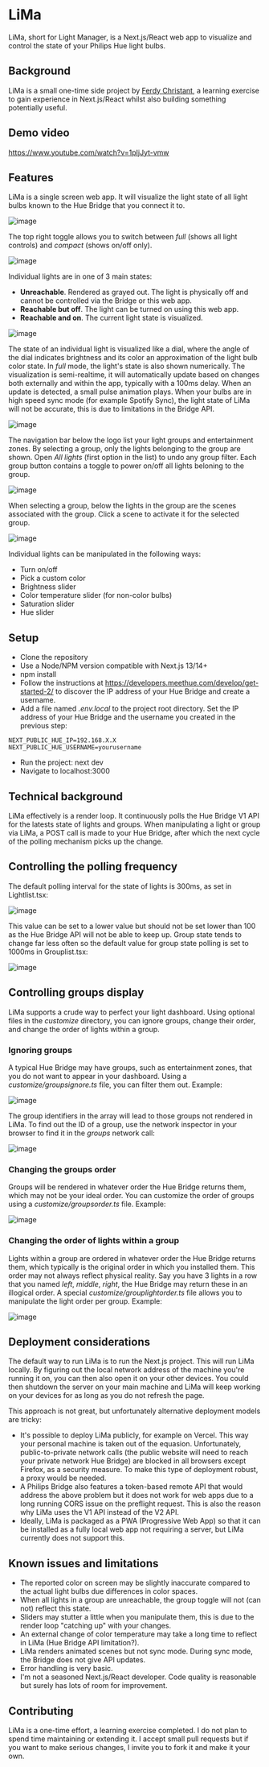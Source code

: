 # LiMa

LiMa, short for Light Manager, is a Next.js/React web app to visualize and control the state of your Philips Hue light bulbs.

## Background

LiMa is a small one-time side project by [Ferdy Christant](https://ferdychristant.com/), a learning exercise to gain experience in Next.js/React whilst also building something potentially useful.

## Demo video
https://www.youtube.com/watch?v=1pIjJyt-vmw

## Features

LiMa is a single screen web app. It will visualize the light state of all light bulbs known to the Hue Bridge that you connect it to. 

![image](https://github.com/fchristant/lima/assets/228781/2cd5c874-ea52-4765-b8fc-118008b0f44f)

The top right toggle allows you to switch between *full* (shows all light controls) and *compact* (shows on/off only).

![image](https://github.com/fchristant/lima/assets/228781/38426051-436d-4e8d-be90-f5f66dfaf8f9)

Individual lights are in one of 3 main states:
- **Unreachable**. Rendered as grayed out. The light is physically off and cannot be controlled via the Bridge or this web app.
- **Reachable but off**. The light can be turned on using this web app.
- **Reachable and on**. The current light state is visualized.

![image](https://github.com/fchristant/lima/assets/228781/082ffcd0-c0bc-4912-bcfe-ede3ca028da5)

The state of an individual light is visualized like a dial, where the angle of the dial indicates brightness and its color an approximation of the light bulb color state. In *full* mode, the light's state is also shown numerically. The visualization is semi-realtime, it will automatically update based on changes both externally and within the app, typically with a 100ms delay. When an update is detected, a small pulse animation plays. When your bulbs are in high speed sync mode (for example Spotify Sync), the light state of LiMa will not be accurate, this is due to limitations in the Bridge API.

![image](https://github.com/fchristant/lima/assets/228781/0a817750-a024-4872-97f2-14fa1dafb626)

The navigation bar below the logo list your light groups and entertainment zones. By selecting a group, only the lights belonging to the group are shown. Open *All lights* (first option in the list) to undo any group filter. Each group button contains a toggle to power on/off all lights beloning to the group.

![image](https://github.com/fchristant/lima/assets/228781/076031fd-cc85-45a4-87ee-9d0049a4d85a)

When selecting a group, below the lights in the group are the scenes associated with the group. Click a scene to activate it for the selected group.

![image](https://github.com/fchristant/lima/assets/228781/5ae99507-4caa-448d-8b4c-4c0e80f91168)

Individual lights can be manipulated in the following ways:
- Turn on/off
- Pick a custom color
- Brightness slider
- Color temperature slider (for non-color bulbs)
- Saturation slider
- Hue slider

## Setup

- Clone the repository
- Use a Node/NPM version compatible with Next.js 13/14+
- npm install
- Follow the instructions at https://developers.meethue.com/develop/get-started-2/ to discover the IP address of your Hue Bridge and create a username.
- Add a file named *.env.local* to the project root directory. Set the IP address of your Hue Bridge and the username you created in the previous step:

``````
NEXT_PUBLIC_HUE_IP=192.168.X.X
NEXT_PUBLIC_HUE_USERNAME=yourusername
``````
- Run the project: next dev
- Navigate to localhost:3000

## Technical background
LiMa effectively is a render loop. It continuously polls the Hue Bridge V1 API for the latests state of lights and groups. When manipulating a light or group via LiMa, a POST call is made to your Hue Bridge, after which the next cycle of the polling mechanism picks up the change.

## Controlling the polling frequency
The default polling interval for the state of lights is 300ms, as set in Lightlist.tsx:

![image](https://github.com/fchristant/lima/assets/228781/09486e57-ddec-4637-87e5-de5d989bbc22)

This value can be set to a lower value but should not be set lower than 100 as the Hue Bridge API will not be able to keep up. Group state tends to change far less often so the default value for group state polling is set to 1000ms in Grouplist.tsx:

![image](https://github.com/fchristant/lima/assets/228781/2ac7f93e-f382-4346-a78c-cfb2b8f4f392)

## Controlling groups display

LiMa supports a crude way to perfect your light dashboard. Using optional files in the _customize_ directory, you can ignore groups, change their order, and change the order of lights within a group.

### Ignoring groups
A typical Hue Bridge may have groups, such as entertainment zones, that you do not want to appear in your dashboard. Using a *customize/groupsignore.ts* file, you can filter them out. Example:

![image](https://github.com/fchristant/lima/assets/228781/9a361c02-a808-44cc-b4b0-63e4021e2fa8)

The group identifiers in the array will lead to those groups not rendered in LiMa. To find out the ID of a group, use the network inspector in your browser to find it in the _groups_ network call:

![image](https://github.com/fchristant/lima/assets/228781/d9130c79-c426-4092-b8eb-37ba60e16112)

### Changing the groups order

Groups will be rendered in whatever order the Hue Bridge returns them, which may not be your ideal order. You can customize the order of groups using a *customize/groupsorder.ts* file. Example:

![image](https://github.com/fchristant/lima/assets/228781/85b62456-10c6-4586-834e-8b3fbff4560c)

### Changing the order of lights within a group

Lights within a group are ordered in whatever order the Hue Bridge returns them, which typically is the original order in which you installed them. This order may not always reflect physical reality. Say you have 3 lights in a row that you named _left_, _middle_, _right_, the Hue Bridge may return these in an illogical order. A special *customize/grouplightorder.ts* file allows you to manipulate the light order per group. Example:

![image](https://github.com/fchristant/lima/assets/228781/214e51a6-4d88-45e6-a827-ada8288b1ad6)

## Deployment considerations

The default way to run LiMa is to run the Next.js project. This will run LiMa locally. By figuring out the local network address of the machine you're running it on, you can then also open it on your other devices. You could then shutdown the server on your main machine and LiMa will keep working on your devices for as long as you do not refresh the page.

This approach is not great, but unfortunately alternative deployment models are tricky:
- It's possible to deploy LiMa publicly, for example on Vercel. This way your personal machine is taken out of the equasion. Unfortunately, public-to-private network calls (the public website will need to reach your private network Hue Bridge) are blocked in all browsers except Firefox, as a security measure. To make this type of deployment robust, a proxy would be needed.
- A Philips Bridge also features a token-based remote API that would address the above problem but it does not work for web apps due to a long running CORS issue on the preflight request. This is also the reason why LiMa uses the V1 API instead of the V2 API.
- Ideally, LiMa is packaged as a PWA (Progressive Web App) so that it can be installed as a fully local web app not requiring a server, but LiMa currently does not support this.

## Known issues and limitations
- The reported color on screen may be slightly inaccurate compared to the actual light bulbs due differences in color spaces.
- When all lights in a group are unreachable, the group toggle will not (can not) reflect this state.
- Sliders may stutter a little when you manipulate them, this is due to the render loop "catching up" with your changes.
- An external change of color temperature may take a long time to reflect in LiMa (Hue Bridge API limitation?).
- LiMa renders animated scenes but not sync mode. During sync mode, the Bridge does not give API updates.
- Error handling is very basic.
- I'm not a seasoned Next.js/React developer. Code quality is reasonable but surely has lots of room for improvement.

## Contributing
LiMa is a one-time effort, a learning exercise completed. I do not plan to spend time maintaining or extending it. I accept small pull requests but if you want to make serious changes, I invite you to fork it and make it your own.
